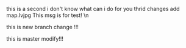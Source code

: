 this is a second
i don't know what can i do for you
thrid changes
add map.lvjpg
This msg is for test! \n

this is new branch change !!!

this is master modify!!!
